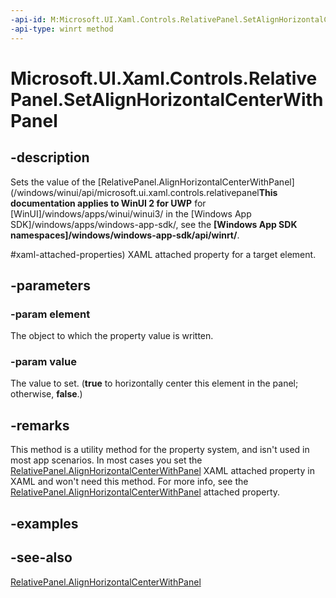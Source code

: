 ```yaml
---
-api-id: M:Microsoft.UI.Xaml.Controls.RelativePanel.SetAlignHorizontalCenterWithPanel(Microsoft.UI.Xaml.UIElement,System.Boolean)
-api-type: winrt method
---
```


<!-- Method syntax
public void SetAlignHorizontalCenterWithPanel(Windows.UI.Xaml.UIElement element, System.Boolean value)
-->

# Microsoft.UI.Xaml.Controls.RelativePanel.SetAlignHorizontalCenterWithPanel

## -description
Sets the value of the [RelativePanel.AlignHorizontalCenterWithPanel](/windows/winui/api/microsoft.ui.xaml.controls.relativepanel**This documentation applies to WinUI 2 for UWP** for [WinUI]/windows/apps/winui/winui3/ in the [Windows App SDK]/windows/apps/windows-app-sdk/, see the **[Windows App SDK namespaces]/windows/windows-app-sdk/api/winrt/**.

#xaml-attached-properties) XAML attached property for a target element.

## -parameters
### -param element
The object to which the property value is written.

### -param value
The value to set. (**true** to horizontally center this element in the panel; otherwise, **false**.)

## -remarks
This method is a utility method for the property system, and isn't used in most app scenarios. In most cases you set the [RelativePanel.AlignHorizontalCenterWithPanel](/windows/winui/api/microsoft.ui.xaml.controls.relativepanel#xaml-attached-properties) XAML attached property in XAML and won't need this method. For more info, see the [RelativePanel.AlignHorizontalCenterWithPanel](/windows/winui/api/microsoft.ui.xaml.controls.relativepanel#xaml-attached-properties) attached property.

## -examples

## -see-also
[RelativePanel.AlignHorizontalCenterWithPanel](/windows/winui/api/microsoft.ui.xaml.controls.relativepanel#xaml-attached-properties)
